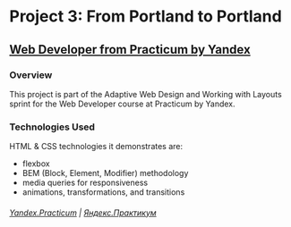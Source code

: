 # Project 3: From Portland to Portland

## [Web Developer from Practicum by Yandex](https://practicum.yandex.com/web/)

### Overview

This project is part of the Adaptive Web Design and Working with Layouts sprint
for the Web Developer course at Practicum by Yandex.

### Technologies Used

HTML & CSS technologies it demonstrates are:

- flexbox
- BEM (Block, Element, Modifier) methodology
- media queries for responsiveness
- animations, transformations, and transitions

###### [Yandex.Practicum](https://practicum.yandex.com/) | [Яндекс.Практикум](https://praktikum.yandex.ru/)
